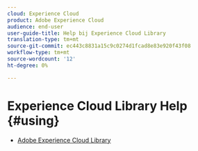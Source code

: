 ```yaml
---
cloud: Experience Cloud
product: Adobe Experience Cloud
audience: end-user
user-guide-title: Help bij Experience Cloud Library
translation-type: tm+mt
source-git-commit: ec443c8831a15c9c0274d1fcad8e83e920f43f08
workflow-type: tm+mt
source-wordcount: '12'
ht-degree: 0%

---
```



# Experience Cloud Library Help {#using}

+ [Adobe Experience Cloud Library](c-library-about/overview.md)
